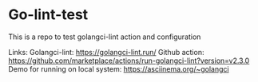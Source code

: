 # Go-lint-test

This is a repo to test golangci-lint action and configuration

Links:
Golangci-lint: https://golangci-lint.run/
Github action: https://github.com/marketplace/actions/run-golangci-lint?version=v2.3.0
Demo for running on local system: https://asciinema.org/~golangci
